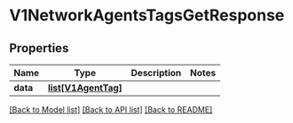 # V1NetworkAgentsTagsGetResponse

## Properties
Name | Type | Description | Notes
------------ | ------------- | ------------- | -------------
**data** | [**list[V1AgentTag]**](V1AgentTag.md) |  | 

[[Back to Model list]](../README.md#documentation-for-models) [[Back to API list]](../README.md#documentation-for-api-endpoints) [[Back to README]](../README.md)

